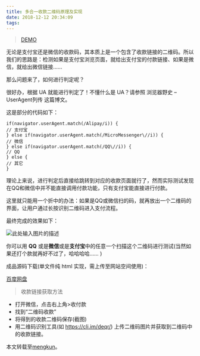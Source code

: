 ```yaml
---
title: 多合一收款二维码原理及实现
date: 2018-12-12 20:34:09
tags:
---
```

> [DEMO][1]

无论是支付宝还是微信的收款码，其本质上是一个包含了收款链接的二维码。所以我们的思路是：检测如果是支付宝浏览页面，就给出支付宝的付款链接、如果是微信，就给出微信链接……

那么问题来了，如何进行判定呢？
<!--more-->
很好办，根据 UA 就能进行判定了！不懂什么是 UA？请参照 浏览器野史 – UserAgent列传 这篇博文。

这是部分的代码如下：

    if(navigator.userAgent.match(/Alipay/i)) {
    // 支付宝
    } else if(navigator.userAgent.match(/MicroMessenger\//i)) {
    // 微信
    } else if(navigator.userAgent.match(/QQ\//i)) {
    // QQ
    } else {
    // 其它
    }
    
    
理论上来说，进行判定后直接给跳转到对应的收款页面就行了，然而实际测试发现在QQ和微信中并不能直接调用付款功能，只有支付宝能直接进行付款。

这里就只能用一个折中的办法：如果是QQ或微信扫的码，就再放出一个二维码的界面，让用户通过长按识别二维码进入支付流程。

最终完成的效果如下：

![此处输入图片的描述][2]

你可以用 **QQ** 或是**微信**或是**支付宝**中的任意一个扫描这个二维码进行测试(当然如果还打个款就再好不过了，哈哈哈哈……  )

成品源码下载(单文件纯 html 实现，需上传至网站空间使用)：

[百度网盘][3]

> 收款链接获取方法

 - 打开微信，点击右上角>收付款
 - 找到“二维码收款”
 - 将得到的收款二维码保存(截图)
 - 用二维码识别工具(如 https://cli.im/deqr/) 上传二维码图片并获取到二维码中的收款链接。

本文转载至[mengkun][4]。


  [1]: https://yscblog.top/pay/
  [2]: http://img01.sogoucdn.com/app/a/100520146/36985a89ae4844235be98b668dfb1d5a
  [3]: https://pan.baidu.com/s/1BEkI7BQpVNH37ZlYf77vDg
  [4]: https://mkblog.cn/922/